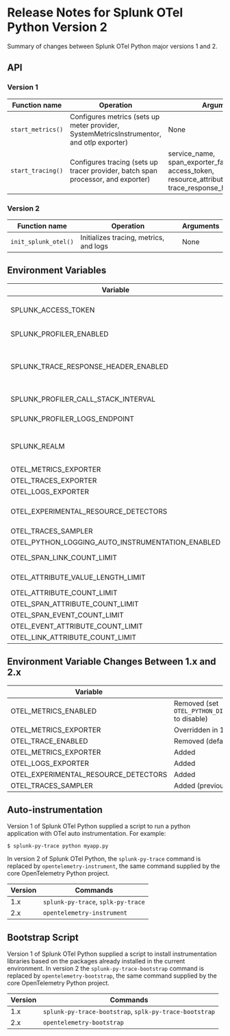 # Release Notes for Splunk OTel Python Version 2

Summary of changes between Splunk OTel Python major versions 1 and 2.

## API

### Version 1

| Function name     | Operation                                                                                 | Arguments                                                                                               |
|-------------------|-------------------------------------------------------------------------------------------|---------------------------------------------------------------------------------------------------------|
| `start_metrics()` | Configures metrics (sets up meter provider, SystemMetricsInstrumentor, and otlp exporter) | None                                                                                                    |
| `start_tracing()` | Configures tracing (sets up tracer provider, batch span processor, and exporter)          | service_name, span_exporter_factories, access_token, resource_attributes, trace_response_header_enabled |

### Version 2

| Function name        | Operation                              | Arguments |
|----------------------|----------------------------------------|-----------|
| `init_splunk_otel()` | Initializes tracing, metrics, and logs | None      |

## Environment Variables

| Variable                                         | Default   | Description                                                                                                        |
|--------------------------------------------------|-----------|--------------------------------------------------------------------------------------------------------------------|
| SPLUNK_ACCESS_TOKEN                              |           | Adds token to requests to enable direct ingest (for skipping the collector)                                        |
| SPLUNK_PROFILER_ENABLED                          | false     | Causes the Splunk profiler to start polling at startup                                                             |
| SPLUNK_TRACE_RESPONSE_HEADER_ENABLED             | true      | Causes a ServerTimingReponsePropagator to be configured if true (injects tracecontext headers into HTTP responses) |
| SPLUNK_PROFILER_CALL_STACK_INTERVAL              | 1000      | Profiling poll interval in milliseconds                                                                            |
| SPLUNK_PROFILER_LOGS_ENDPOINT                    |           | OTel logging endpoint, only if profiling is enabled                                                                |
| SPLUNK_REALM                                     |           | Sets the metrics and traces endpoints by realm (e.g. us1) and sets the protocol to `http/protobuf`                 |
| OTEL_METRICS_EXPORTER                            | otlp      | Sets the metrics exporter                                                                                          |
| OTEL_TRACES_EXPORTER                             | otlp      | Sets the traces exporter                                                                                           |
| OTEL_LOGS_EXPORTER                               | otlp      | Sets the logs exporter                                                                                             |
| OTEL_EXPERIMENTAL_RESOURCE_DETECTORS             | host      | Causes a host resource detector to be configured to set telemetry attributes                                       |
| OTEL_TRACES_SAMPLER                              | always_on | Causes all traces to be exported                                                                                   |
| OTEL_PYTHON_LOGGING_AUTO_INSTRUMENTATION_ENABLED | true      | Causes logs to be exported                                                                                         |
| OTEL_SPAN_LINK_COUNT_LIMIT                       | 1000      | Sets the maximum allowed span link count                                                                           |
| OTEL_ATTRIBUTE_VALUE_LENGTH_LIMIT                | 12000     | Sets the maximum allowed attribute value size                                                                      |
| OTEL_ATTRIBUTE_COUNT_LIMIT                       | _empty_   |                                                                                                                    |
| OTEL_SPAN_ATTRIBUTE_COUNT_LIMIT                  | _empty_   |                                                                                                                    |
| OTEL_SPAN_EVENT_COUNT_LIMIT                      | _empty_   |                                                                                                                    |
| OTEL_EVENT_ATTRIBUTE_COUNT_LIMIT                 | _empty_   |                                                                                                                    |
| OTEL_LINK_ATTRIBUTE_COUNT_LIMIT                  | _empty_   |                                                                                                                    |

## Environment Variable Changes Between 1.x and 2.x

| Variable                             | Changes in 2.x                                                                  |
|--------------------------------------|---------------------------------------------------------------------------------|
| OTEL_METRICS_ENABLED                 | Removed (set `OTEL_PYTHON_DISABLED_INSTRUMENTATIONS=system_metrics` to disable) |
| OTEL_METRICS_EXPORTER                | Overridden in 1.x, configurable in 2.x                                          |
| OTEL_TRACE_ENABLED                   | Removed (defaulted to `true`)                                                   |
| OTEL_METRICS_EXPORTER                | Added                                                                           |
| OTEL_LOGS_EXPORTER                   | Added                                                                           |
| OTEL_EXPERIMENTAL_RESOURCE_DETECTORS | Added                                                                           |
| OTEL_TRACES_SAMPLER                  | Added (previously defaulted to `parentbased_always_on`)                         |

## Auto-instrumentation

Version 1 of Splunk OTel Python supplied a script to run a python application with OTel auto instrumentation. For
example:

`$ splunk-py-trace python myapp.py`

In version 2 of Splunk OTel Python, the `splunk-py-trace` command is replaced by `opentelemetry-instrument`, the same
command supplied by the core OpenTelemetry Python project.

| Version | Commands                           |
|---------|------------------------------------|
| 1.x     | `splunk-py-trace`, `splk-py-trace` |
| 2.x     | `opentelemetry-instrument`         |

## Bootstrap Script

Version 1 of Splunk OTel Python supplied a script to install instrumentation libraries based on the packages
already installed in the current environment. In version 2 the `splunk-py-trace-bootstrap` command is replaced by
`opentelemetry-bootstrap`, the same command supplied by the core OpenTelemetry Python project.

| Version | Commands                                               |
|---------|--------------------------------------------------------|
| 1.x     | `splunk-py-trace-bootstrap`, `splk-py-trace-bootstrap` |
| 2.x     | `opentelemetry-bootstrap`                              |

